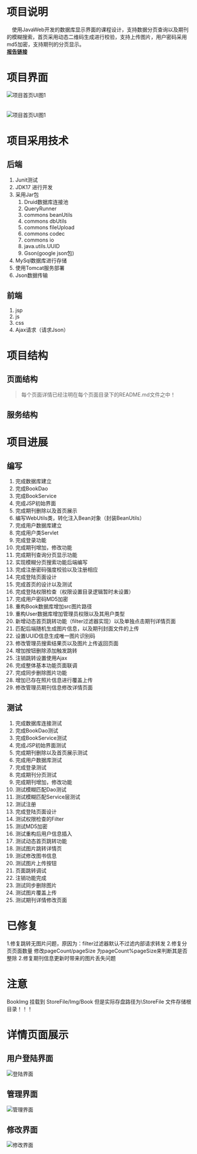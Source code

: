 # 项目说明

&emsp;使用JavaWeb开发的数据库显示界面的课程设计，支持数据分页查询以及期刊的模糊搜索，首页采用动态二维码生成进行校验，支持上传图片，用户密码采用md5加密，支持期刊的分页显示。
<br/>
**[报告链接](https://gitee.com/mw521/java-data-view/blob/master/报告/基于JavaWeb开发的期刊管理系统.md)**
<br/>
# 项目界面

![项目首页UI图1](StoreFile/DiscribeImgQQ%E6%88%AA%E5%9B%BE20220128014615.png)
<br/><br/><br/>
![项目首页UI图1](StoreFile/DiscribeImgQQ%E6%88%AA%E5%9B%BE20220128014638.png)

# 项目采用技术

## 后端

1. Junit测试
2. JDK17 进行开发
3. 采用Jar包
   1. Druid数据库连接池
   2. QueryRunner
   3. commons beanUtils
   4. commons dbUtils
   5. commons fileUpload
   6. commons codec
   7. commons io
   8. java.utils.UUID
   9. Gson(google json包)
4. MySql数据库进行存储
5. 使用Tomcat服务部署
6. Json数据传输

## 前端

1. jsp
2. js
3. css
4. Ajax请求（请求Json）

# 项目结构

## 页面结构

> 每个页面详情已经注明在每个页面目录下的README.md文件之中！

## 服务结构

# 项目进展

## 编写

1. 完成数据库建立
2. 完成BookDao
3. 完成BookService
4. 完成JSP初始界面
5. 完成期刊删除以及首页展示
6. 编写WebUtils类，转化注入Bean对象（封装BeanUtils）
7. 完成用户数据库建立
8. 完成用户类Servlet
9. 完成登录功能
10. 完成期刊增加，修改功能
11. 完成期刊查询分页显示功能
12. 实现模糊分页搜索功能后端编写
13. 完成注册密码强度校验以及注册相应
14. 完成登陆页面设计
15. 完成首页的设计以及测试
16. 完成登陆权限检查（权限设置目录逻辑暂时未设置）
17. 完成用户密码MD5加密
18. 重构Book数据库增加src图片路径
19. 重构User数据库增加管理员权限以及其用户类型
20. 新增动态首页跳转功能（filter过滤器实现）以及单独点击期刊详情页面
21. 匹配后端随机生成图片信息，以及期刊封面文件的上传
22. 设置UUID信息生成唯一图片识别码
23. 修改管理员搜索结果页以及图片上传返回页面
24. 增加按钮删除添加触发跳转
25. 注销跳转设置使用Ajax
26. 完成整体基本功能页面联调
27. 完成同步删除图片功能
28. 增加已存在照片信息进行覆盖上传
29. 修改管理员期刊信息修改详情页面

## 测试

1. 完成数据库连接测试
2. 完成BookDao测试
3. 完成BookService测试
4. 完成JSP初始界面测试
5. 完成期刊删除以及首页展示测试
6. 完成用户数据库测试
7. 完成登录测试
8. 完成期刊分页测试
9. 完成期刊增加，修改功能
10. 测试模糊匹配Dao测试
11. 测试模糊匹配Service层测试
12. 测试注册
13. 完成登陆页面设计
14. 测试权限检查的Filter
15. 测试MD5加密
16. 测试重构后用户信息插入
17. 测试动态首页跳转功能
18. 测试图片跳转详情页
19. 测试修改图书信息
20. 测试图片上传按钮
21. 页面跳转调试
22. 注销功能完成
23. 测试同步删除图片
24. 测试图片覆盖上传
25. 测试期刊详情修改页面


# 已修复

1.修复跳转无图片问题，原因为：filter过滤器默认不过滤内部请求转发 2.修复分页页面数量 修改pageCount/pageSize 为pageCount%pageSize来判断其是否整除 2.修复期刊信息更新时带来的图片丢失问题

# 注意

BookImg 挂载到 StoreFile/Img/Book 但是实际存盘路径为\\StoreFile 文件存储根目录！！！

# 详情页面展示

## 用户登陆界面

![登陆界面](StoreFile/DiscribeImgQQ%E6%88%AA%E5%9B%BE20220128014723.png)

## 管理界面

![管理界面](StoreFile/DiscribeImgQQ%E6%88%AA%E5%9B%BE20220128014739.png)

## 修改界面

![修改界面](StoreFile/DiscribeImgQQ%E6%88%AA%E5%9B%BE20220128014816.png)